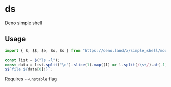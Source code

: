 # ds

Deno simple shell

## Usage

```ts
import { $, $$, $e, $o, $s } from "https://deno.land/x/simple_shell/mod.ts";

const list = $("ls -l");
const data = list.split("\n").slice(1).map((l) => l.split(/\s+/).at(-1));
$$`file ${data[0]!}`;
```
Requires `--unstable` flag

